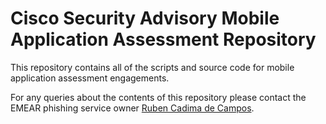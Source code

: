 # Cisco Security Advisory Mobile Application Assessment Repository

This repository contains all of the scripts and source code for mobile application assessment engagements.

For any queries about the contents of this repository please contact the EMEAR phishing service owner [Ruben Cadima de Campos](mailto:rcadimad@cisco.com).